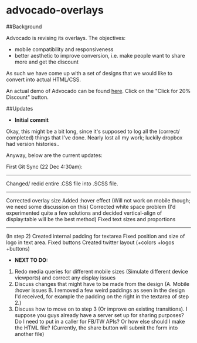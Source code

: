 advocado-overlays
=================

##Background

Advocado is revising its overlays. The objectives:

* mobile compatibility and responsiveness
* better aesthetic to improve conversion, i.e. make people want to share more and get the discount

As such we have come up with a set of designs that we would like to convert into actual HTML/CSS. 

An actual demo of Advocado can be found [here](http://www.goodnightmacaroon.co/collections/biggest-christmas-sale/products/pea-coat-double-breasted). Click on the "Click for 20% Discount" button.

##Updates

* __Initial commit__

Okay, this might be a bit long, since it's supposed to log all the (correct/ completed) things that I've done.
Nearly lost all my work; luckily dropbox had version histories.. 

Anyway, below are the current updates:

First Git Sync (22 Dec 4:30am):

-----
Changed/ redid entire .CSS file into .SCSS file.

-----
Corrected overlay size
Added :hover effect (Will not work on mobile though; we need some discussion on this) 
Corrected white space problem (I'd experimented quite a few solutions and decided vertical-align of display:table will be the best method)
Fixed text sizes and proportions

-----
(In step 2)
Created internal padding for textarea
Fixed position and size of logo in text area.
Fixed buttons
Created twitter layout (+colors +logos +buttons)

* __NEXT TO DO:__

1. Redo media queries for different mobile sizes (Simulate different device viewports) and correct any display issues
2. Discuss changes that might have to be made from the design (A. Mobile :hover issues B. I removed a few weird paddings as seen in the design I'd received, for example the padding on the right in the textarea of step 2.)
3. Discuss how to move on to step 3 (Or improve on existing transitions). I suppose you guys already have a server set up for sharing purposes? Do I need to put in a caller for FB/TW APIs? Or how else should I make the HTML file? (Currently, the share button will submit the form into another file)
